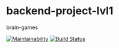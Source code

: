 # backend-project-lvl1

brain-games

[![Maintainability](https://api.codeclimate.com/v1/badges/a99a88d28ad37a79dbf6/maintainability)](https://codeclimate.com/github/codeclimate/codeclimate/maintainability)
[![Build Status](https://travis-ci.com/allkas/backend-project-lvl1.svg?branch=master)](https://travis-ci.com/allkas/backend-project-lvl1)
